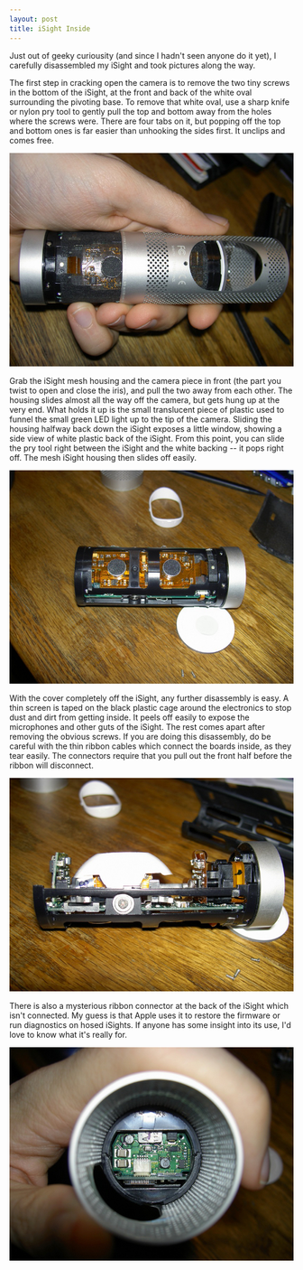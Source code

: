 ```yaml
---
layout: post
title: iSight Inside
---
```

Just out of geeky curiousity (and since I hadn't seen anyone do it yet), I carefully disassembled my iSight and took pictures along the way.

The first step in cracking open the camera is to remove the two tiny screws in the bottom of the iSight, at the front and back of the white oval surrounding the pivoting base.  To remove that white oval, use a sharp knife or nylon pry tool to gently pull the top and bottom away from the holes where the screws were.  There are four tabs on it, but popping off the top and bottom ones is far easier than unhooking the sides first.  It unclips and comes free.

![isight opening](/static/isight1.jpg)

Grab the iSight mesh housing and the camera piece in front (the part you twist to open and close the iris), and pull the two away from each other. The housing slides almost all the way off the camera, but gets hung up at the very end. What holds it up is the small translucent piece of plastic used to funnel the small green LED light up to the tip of the camera. Sliding the housing halfway back down the iSight exposes a little window, showing a side view of white plastic back of the iSight. From this point, you can slide the pry tool right between the iSight and the white backing -- it pops right off. The mesh iSight housing then slides off easily.

![isight microphones](/static/isight2.jpg)

With the cover completely off the iSight, any further disassembly is easy. A thin screen is taped on the black plastic cage around the electronics to stop dust and dirt from getting inside. It peels off easily to expose the microphones and other guts of the iSight. The rest comes apart after removing the obvious screws. If you are doing this disassembly, do be careful with the thin ribbon cables which connect the boards inside, as they tear easily. The connectors require that you pull out the front half before the ribbon will disconnect.

![isight boards](/static/isight3.jpg)

There is also a mysterious ribbon connector at the back of the iSight which isn't connected.  My guess is that Apple uses it to restore the firmware or run diagnostics on hosed iSights.  If anyone has some insight into its use, I'd love to know what it's really for.

![isight connectors](/static/isight4.jpg)

